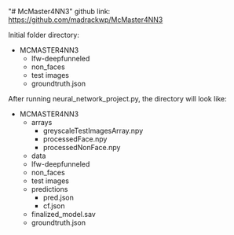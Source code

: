 "# McMaster4NN3" 
github link: https://github.com/madrackwp/McMaster4NN3

Initial folder directory:
- MCMASTER4NN3
    - lfw-deepfunneled
    - non_faces
    - test images
    - groundtruth.json

After running neural_network_project.py, the directory will look like:
- MCMASTER4NN3
    - arrays
        - greyscaleTestImagesArray.npy
        - processedFace.npy
        - processedNonFace.npy
    - data
    - lfw-deepfunneled
    - non_faces
    - test images
    - predictions
        - pred.json
        - cf.json
    - finalized_model.sav
    - groundtruth.json